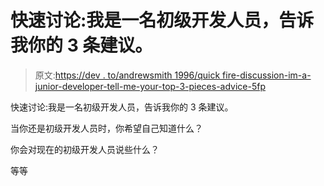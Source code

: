 # 快速讨论:我是一名初级开发人员，告诉我你的 3 条建议。

> 原文:[https://dev . to/andrewsmith 1996/quick fire-discussion-im-a-junior-developer-tell-me-your-top-3-pieces-advice-5fp](https://dev.to/andrewsmith1996/quickfire-discussion-im-a-junior-developer-tell-me-your-top-3-pieces-of-advice-5fp)

快速讨论:我是一名初级开发人员，告诉我你的 3 条建议。

当你还是初级开发人员时，你希望自己知道什么？

你会对现在的初级开发人员说些什么？

等等